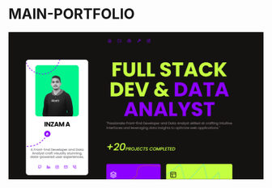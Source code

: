 # MAIN-PORTFOLIO
![image alt](https://github.com/Inzamx/MAIN-PORTFOLIO/blob/ea425fe603e1027a28b6e414ca7cc6ba291d87e0/Screenshot%202025-05-09%20190224.png)
